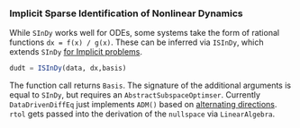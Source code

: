 
### Implicit Sparse Identification of Nonlinear Dynamics

While `SInDy` works well for ODEs, some systems take the form of rational functions `dx = f(x) / g(x)`. These can be inferred via `ISInDy`, which extends `SInDy` [for Implicit problems](https://ieeexplore.ieee.org/abstract/document/7809160).

```julia
dudt = ISInDy(data, dx,basis)
```

The function call returns `Basis`. The signature of the additional arguments is equal to `SInDy`, but requires an `AbstractSubspaceOptimser`. Currently `DataDrivenDiffEq` just implements `ADM()` based on [alternating directions](https://arxiv.org/pdf/1412.4659.pdf). `rtol` gets passed into the derivation of the `nullspace` via `LinearAlgebra`.
